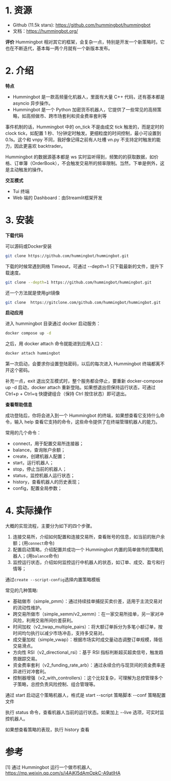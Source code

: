 # 1. 资源

- Github (11.5k stars): https://github.com/hummingbot/hummingbot
- 文档：https://hummingbot.org/

**评价**
Hummingbot 相对其它的框架，会复杂一点，特别是开发一个新策略时。它也在不断迭代，基本每一两个月就有一个新版本发布。

# 2. 介绍

**特点**

- Hummingbot 是一款高频量化机器人，里面有大量 C++ 代码，还有基本都是 asyncio 异步操作。
- Hummingbot 是一个 Python 加密货币机器人，它提供了一些常见的高频策略，如高频做市、跨市场套利和资金费率套利等

事件机制的话，Hummingbot 中的 on_tick 不是由成交 tick 触发的，而是定时的 clock tick，如配置 1 秒、1分钟定时触发。更细粒度的时间控制，最小可设置到 0.1s。这个和 vnpy 不同，我好像记得之前有人吐槽 vn.py 不支持定时触发的能力，因此更喜欢 backtrader。

Hummingbot 的数据源基本都是 ws 实时监听得到，频繁的的获取数据，如价格、订单簿（OrderBook），不会触发交易所的频率限制。当然，下单是例外，这是主动触发的操作。

**交互模式**

- Tui 终端
- Web 端的 Dashboard：由Streamlit框架开发

# 3. 安装

**下载代码**

可以源码或Docker安装

```bash
git clone https://github.com/hummingbot/hummingbot.git
```

下载的时候常遇到网络 Timeout，可通过 --depth=1 只下载最新的文件，提升下载速度。

```bash
git clone --depth=1 https://github.com/hummingbot/hummingbot.git
```

还一个方法就是使用git镜像

```bash
git clone  https://gitclone.com/github.com/hummingbot/hummingbot.git
```

**启动应用**

进入 hummingbot 目录通过 docker 启动服务：

```bash
docker compose up -d
```

之后，用 docker attach 命令就能进到应用入口：

```bash
docker attach hummingbot
```

第一次启动，会要求你设置登陆密码，以后的每次进入 Hummingbot 终端都离不开这个密码。

补充一点，exit 退出交互模式时，整个服务都会停止，要重新 docker-compose up -d 启动，docker attach 重新登陆。如果想退出但保持运行状态，可通过 Ctrl+p + Ctrl+q 快捷键组合（保持 Ctrl 按住状态）即可退出。

**查看帮助信息**

成功登陆后，你将会进入到一个 Hummingbot 的终端，如果想查看它支持什么命令，输入 help 查看它支持的命令，这些命令提供了在终端管理机器人的能力。

常用的几个命令：
- connect，用于配置交易所连接器；
- balance，查询账户余额；
- create，创建机器人配置；
- start，运行机器人；
- stop，停止当前的机器人；
- status，监控机器人运行状态；
- history，查看机器人的历史表现；
- config，配置全局参数；

# 4. 实际操作

大概的实现流程，主要分为如下的四个步骤。

1. 连接交易所，介绍如何配置和连接交易所，查看账号的信息，如当前的账户余额；(用`connect`命令)
2. 配置启动策略，介绍配置并成功一个 Hummingbot 内置的简单做市的策略机器人；(用`balance`命令)
3. 监控运行状态，介绍如何监控运行中机器人的状态，如订单、成交、盈亏和行情等；

通过`create --script-config`选择内置策略模板

常见的几种策略:

- 基础做市（simple_pmm）：通过持续挂单捕捉买卖价差，适用于主流交易对的流动性维护。
- 跨交易所做市（simple_xemm/v2_xemm）：在一家交易所挂单，另一家对冲风险，利用交易所间价差获利。
- 时间加权（v2_twap_multiple_pairs）：将大额订单拆分为多笔小额订单，按时间均匀执行以减少市场冲击，支持多交易对。
- 成交量加权（simple_vwap）：根据市场实时成交量动态调整订单规模，降低交易滑点。
- 方向性 RSI（v2_directional_rsi）：基于 RSI 指标判断超买超卖信号，触发趋势跟踪交易。
- 资金费率套利（v2_funding_rate_arb）：通过永续合约与现货间的资金费率差异进行对冲套利。
- 控制器增强（v2_with_controllers）：这个比较复杂，可理解为总控管理多个子策略，总控负责风险控制、组合管理等。

通过 start 启动这个策略机器人，格式是 start --script 策略脚本 --conf 策略配置文件

执行 status 命令，查看机器人当前的运行状态。如果加上 --live 选项，可实时监控机器人。

如果想查看策略的表现，执行 history 查看

# 参考

[1] 通过 Hummingbot 运行一个做市机器人, https://mp.weixin.qq.com/s/i4AjKI5dAmOpkC-A9atlHA